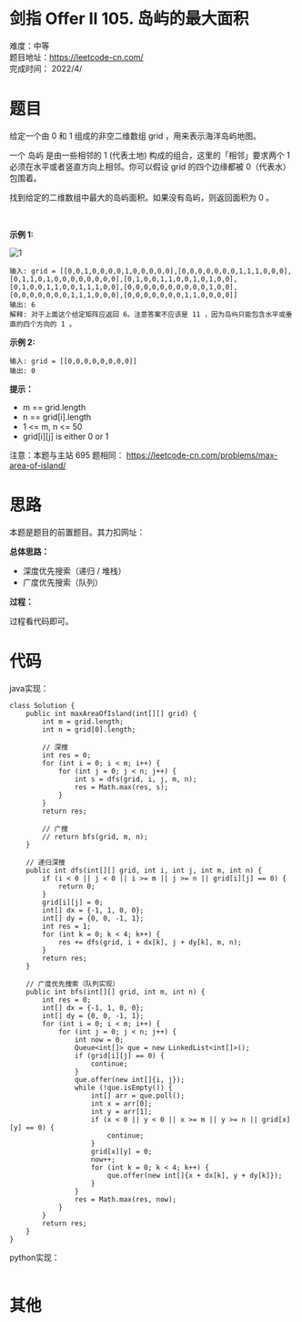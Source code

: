 # 剑指 Offer II 105. 岛屿的最大面积
难度：中等   
题目地址：https://leetcode-cn.com/   
完成时间：  2022/4/   
# 题目
给定一个由 0 和 1 组成的非空二维数组 grid ，用来表示海洋岛屿地图。

一个 岛屿 是由一些相邻的 1 (代表土地) 构成的组合，这里的「相邻」要求两个 1 必须在水平或者竖直方向上相邻。你可以假设 grid 的四个边缘都被 0（代表水）包围着。

找到给定的二维数组中最大的岛屿面积。如果没有岛屿，则返回面积为 0 。

 

**示例 1:**

![1](https://pic.leetcode-cn.com/1626667010-nSGPXz-image.png)
```
输入: grid = [[0,0,1,0,0,0,0,1,0,0,0,0,0],[0,0,0,0,0,0,0,1,1,1,0,0,0],[0,1,1,0,1,0,0,0,0,0,0,0,0],[0,1,0,0,1,1,0,0,1,0,1,0,0],[0,1,0,0,1,1,0,0,1,1,1,0,0],[0,0,0,0,0,0,0,0,0,0,1,0,0],[0,0,0,0,0,0,0,1,1,1,0,0,0],[0,0,0,0,0,0,0,1,1,0,0,0,0]]
输出: 6
解释: 对于上面这个给定矩阵应返回 6。注意答案不应该是 11 ，因为岛屿只能包含水平或垂直的四个方向的 1 。
```
**示例 2:**
```
输入: grid = [[0,0,0,0,0,0,0,0]]
输出: 0
```

**提示：**

+ m == grid.length
+ n == grid[i].length
+ 1 <= m, n <= 50
+ grid[i][j] is either 0 or 1
 

注意：本题与主站 695 题相同： https://leetcode-cn.com/problems/max-area-of-island/


# 思路
本题是题目[]()的前置题目。其力扣网址：

**总体思路：**

+ 深度优先搜索（递归 / 堆栈）
+ 广度优先搜索（队列）

**过程：**    

过程看代码即可。

# 代码  
java实现：   
```
class Solution {
    public int maxAreaOfIsland(int[][] grid) {
        int m = grid.length;
        int n = grid[0].length;

        // 深搜
        int res = 0;
        for (int i = 0; i < m; i++) {
            for (int j = 0; j < n; j++) {
                int s = dfs(grid, i, j, m, n);
                res = Math.max(res, s);
            }
        }
        return res;

        // 广搜
        // return bfs(grid, m, n);
    }
    
    // 递归深搜
    public int dfs(int[][] grid, int i, int j, int m, int n) {
        if (i < 0 || j < 0 || i >= m || j >= n || grid[i][j] == 0) {
            return 0;
        }
        grid[i][j] = 0;
        int[] dx = {-1, 1, 0, 0};
        int[] dy = {0, 0, -1, 1};
        int res = 1;
        for (int k = 0; k < 4; k++) {
            res += dfs(grid, i + dx[k], j + dy[k], m, n);
        }
        return res;
    }

    // 广度优先搜索（队列实现）
    public int bfs(int[][] grid, int m, int n) {
        int res = 0;
        int[] dx = {-1, 1, 0, 0};
        int[] dy = {0, 0, -1, 1};
        for (int i = 0; i < m; i++) {
            for (int j = 0; j < n; j++) {
                int now = 0;
                Queue<int[]> que = new LinkedList<int[]>();
                if (grid[i][j] == 0) {
                    continue;
                }
                que.offer(new int[]{i, j});
                while (!que.isEmpty()) {
                    int[] arr = que.poll();
                    int x = arr[0];
                    int y = arr[1];
                    if (x < 0 || y < 0 || x >= m || y >= n || grid[x][y] == 0) {
                        continue;
                    }
                    grid[x][y] = 0;
                    now++;
                    for (int k = 0; k < 4; k++) {
                        que.offer(new int[]{x + dx[k], y + dy[k]});
                    }
                }
                res = Math.max(res, now);
            }
        }
        return res;
    }
}
```
python实现：   
```

```
# 其他



